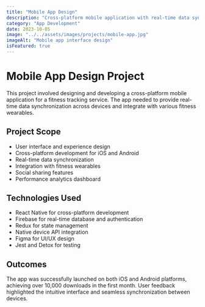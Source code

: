 ```yaml
---
title: "Mobile App Design"
description: "Cross-platform mobile application with real-time data synchronization."
category: "App Development"
date: 2023-10-05
image: "../../assets/images/projects/mobile-app.jpg"
imageAlt: "Mobile app interface design"
isFeatured: true
---
```


# Mobile App Design Project

This project involved designing and developing a cross-platform mobile application for a fitness tracking service. The app needed to provide real-time data synchronization across devices and integrate with various fitness wearables.

## Project Scope

- User interface and experience design
- Cross-platform development for iOS and Android
- Real-time data synchronization
- Integration with fitness wearables
- Social sharing features
- Performance analytics dashboard

## Technologies Used

- React Native for cross-platform development
- Firebase for real-time database and authentication
- Redux for state management
- Native device API integration
- Figma for UI/UX design
- Jest and Detox for testing

## Outcomes

The app was successfully launched on both iOS and Android platforms, achieving over 10,000 downloads in the first month. User feedback highlighted the intuitive interface and seamless synchronization between devices.
